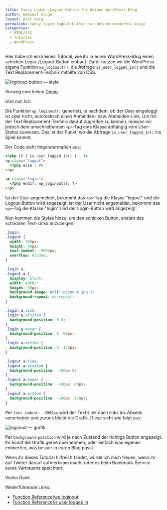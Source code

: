 ```yaml
---
title: Fancy Login-/Logout-Button für deinen WordPress-Blog
author: Emanuel Kluge
layout: post.swig
permalink: fancy-login-logout-button-fur-deinen-wordpress-blog/
categories:
  - HTML/CSS
  - Tutorial
  - WordPress
---
```


Hier habe ich ein kleines Tutorial, wie ihr in euren WordPress-Blog einen schicken Login-/Logout-Button einbaut. Dafür nutzen wir die WordPress-eigene Funktion `wp_loginout()`, die Abfrage `is_user_logged_in()` und die Text Replacement-Technik mithilfe von CSS.

<noscript data-src="/wp-content/uploads/2009/06/loginout-button\_-\_style-480x132.png" data-alt="loginout-button &mdash; style">
<img src="/wp-content/uploads/2009/06/loginout-button\_-\_style-480x132.png" alt="loginout-button &mdash; style">
</noscript>

Vorweg eine kleine [Demo][demo].

Und nun los:

Die Funktion `wp_loginout()` generiert, je nachdem, ob der User eingeloggt ist oder nicht, automatisch einen Anmelden- bzw. Abmelden-Link. Um mit der Text Replacement-Technik darauf zugreifen zu können, müssen wir jedoch dem umschließenden `<p>`-Tag eine Klasse abhängig vom User-Status zuweisen. Das ist der Punkt, wo die Abfrage `is_user_logged_in()` ins Spiel kommt.

Der Code sieht folgendermaßen aus:

```html
<?php if ( is_user_logged_in() ) : ?>
<p class="logout">
  <?php else : ?>
</p>

<p class="login">
  <?php endif; wp_loginout(); ?>
</p>
```

Ist der User angemeldet, bekommt das `<p>`-Tag die Klasse "logout" und der Logout-Button wird angezeigt, ist der User nicht angemeldet, bekommt das `<p>`-Tag die Klasse "login" und der Login-Button wird angezeigt.

Nun kommen die Styles hinzu, um den schicken Button, anstatt des schnöden Text-Links anzuzeigen:

```css
.login,
.logout {
  width: 100px;
  height: 60px;
  text-indent: -9999px;
  overflow: hidden;
}

.login a,
.logout a {
  display: block;
  width: auto;
  height: 60px;
  background-image: url('loginout.jpg');
  background-repeat: no-repeat;
}

.login a:link,
.login a:visited {
  background-position: 0 0;
}
.login a:hover {
  background-position: 0 -60px;
}
.login a:active {
  background-position: 0 -120px;
}

.logout a:link,
.logout a:visited {
  background-position: -100px 0;
}
.logout a:hover {
  background-position: -100px -60px;
}
.logout a:active {
  background-position: -100px -120px;
}
```

Per `text-indent: -9999px` wird der Text-Link nach links ins Abseits verschoben und zurück bleibt die Grafik. Diese sieht wie folgt aus:

<noscript data-src="/wp-content/uploads/2009/06/loginout.jpg" data-alt="loginout &mdash; grafik">
<img src="/wp-content/uploads/2009/06/loginout.jpg" alt="loginout &mdash; grafik">
</noscript>

Per `background-position` wird je nach Zustand der richtige Button angezeigt. Ihr könnt die Grafik gerne übernehmen, oder einfach was eigenes entwerfen, was besser in euren Blog passt.

Wenn ihr dieses Tutorial hilfreich fandet, würde ich mich freuen, wenn ihr auf Twitter darauf aufmerksam macht oder es beim Bookmark-Service eures Vertrauens speichtert.

Vielen Dank.

Weiterführende Links:

- [Function Reference/wp loginout][wp_loginout]
- [Function Reference/is user logged in][is_user_logged_in]

[demo]: http://www.emanuel-kluge.de/demo/loginout-button/
[wp_loginout]: http://codex.wordpress.org/Function_Reference/wp_loginout
[is_user_logged_in]: http://codex.wordpress.org/Function_Reference/is_user_logged_in
